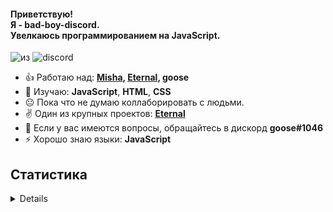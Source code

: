 #### Приветствую!<br>Я - bad-boy-discord.<br>Увелкаюсь программированием на JavaScript.
![из](https://img.shields.io/badge/from-russia-blue?style=for-the-badge) ![discord](https://img.shields.io/badge/discord-goose%231046-blue?style=for-the-badge)

- 👍 Работаю над: <b>[Misha](https://github.com/bad-boy-discord/Misha_INFO), [Eternal](https://github.com/bad-boy-discord/Eternal-docs), goose</b>
- 📕 Изучаю: **JavaScript**, **HTML**, **CSS**
- 😐 Пока что не думаю коллаборировать с людьми.
- ✌ Один из крупных проектов: **[Eternal](https://github.com/bad-boy-discord/Eternal-docs)**
- 💬 Если у вас имеются вопросы, обращайтесь в дискорд **goose#1046**
- ⚡ Хорошо знаю языки: **JavaScript**

## Статистика
<details>
  
  [![My Stats](https://github-readme-stats.vercel.app/api?username=bad-boy-discord&show_icons=true&theme=dark)](https://github.com/bad-boy-discord)
  [![WakaTime](https://github-readme-stats.vercel.app/api/wakatime?username=badboydiscord&theme=dark)](https://github.com/bad-boy-discord)<br>
  [![Top Languages](https://github-readme-stats.vercel.app/api/top-langs/?username=bad-boy-discord&theme=dark)](https://github.com/bad-boy-discord)
  
</details>
